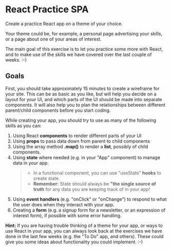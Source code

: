 # React Practice SPA

Create a practice React app on a theme of your choice. 

Your theme could be, for example, a personal page advertising your skills, or a page about one of your areas of interest.

The main goal of this exercise is to let you practice some more with React, and to make use of the skills we have covered over the last couple of weeks. :-)

## Goals

First, you should take approximately 15 minutes to create a wireframe for your site. This can be as basic as you like, but will help you decide on a layout for your UI, and which parts of the UI should be made into separate components. It will also help you to plan the relationships between different parent/child components before you start coding.

While creating your app, you should try to use as many of the following skills as you can:

1. Using React **components** to render different parts of your UI
2. Using **props** to pass data down from parent to child components
3. Using the array method **.map()** to render a **list**, possibly of child components.
4. Using **state** where needed (e.g. in your "App" component) to manage data in your app.
    >- In a functional component, you can use "useState" **hooks** to create state.
    >- **Remember:** State should always be **"the single source of truth** for any data you are keeping track of in your app!
5. Using **event handlers** (e.g. "onClick" or "onChange") to respond to what the user does when they interact with your app.
6. Creating a **form** (e.g. a signup form for a newsletter, or an expression of interest form), if possible with some error handling.

**Hint:** If you are having trouble thinking of a theme for your app, or ways to use React in your app, you can always look back at the exercises we have done in the last few weeks (e.g. the "To Do" app, and others). These could give you some ideas about functionality you could implement. :-)